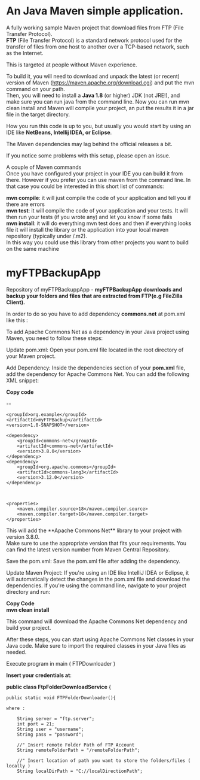 # An Java Maven simple application.

A fully working sample Maven project that download files from FTP (File Transfer Protocol).<br>
**FTP** (File Transfer Protocol) is a standard network protocol used for the transfer of files from one host to another over a TCP-based network, such as the Internet.<br>

This is targeted at people without Maven experience.<br>

To build it, you will need to download and unpack the latest (or recent) version of Maven (https://maven.apache.org/download.cgi) and put the mvn command on your path.<br>
Then, you will need to install a **Java 1.8** (or higher) JDK (not JRE!), and make sure you can run java from the command line. Now you can run mvn clean install and Maven will compile your project, an put the results it in a jar file in the target directory.

How you run this code is up to you, but usually you would start by using an IDE like **NetBeans, Intellij IDEA, or Eclipse**.<br>

The Maven dependencies may lag behind the official releases a bit.<br>

If you notice some problems with this setup, please open an issue.<br>

A couple of Maven commands<br>
Once you have configured your project in your IDE you can build it from there. However if you prefer you can use maven from the command line. In that case you could be interested in this short list of commands:<br>

**mvn compile**: it will just compile the code of your application and tell you if there are errors<br>
**mvn test**: it will compile the code of your application and your tests. It will then run your tests (if you wrote any) and let you know if some fails<br>
**mvn install**: it will do everything mvn test does and then if everything looks file it will install the library or the application into your local maven repository (typically under /.m2).<br>
In this way you could use this library from other projects you want to build on the same machine<br>


# myFTPBackupApp

Repository of myFTPBackuppApp - **myFTPBackupApp downloads and backup your folders and files that are extracted from FTP(e.g FileZilla Client).**<br>

In order to do so you have to add dependency **commons.net** at pom.xml like this :<br>

To add Apache Commons Net as a dependency in your Java project using Maven, you need to follow these steps:<br>

Update pom.xml: Open your pom.xml file located in the root directory of your Maven project.<br>

Add Dependency: Inside the dependencies section of your **pom.xml** file, add the dependency for Apache Commons Net. You can add the following XML snippet:<br>


**Copy code**

-- 



    <groupId>org.example</groupId>
    <artifactId>myFTPBackup</artifactId>
    <version>1.0-SNAPSHOT</version>

    <dependency>
        <groupId>commons-net</groupId>
        <artifactId>commons-net</artifactId>
        <version>3.8.0</version>
    </dependency>
    <dependency>
        <groupId>org.apache.commons</groupId>
        <artifactId>commons-lang3</artifactId>
        <version>3.12.0</version>
    </dependency>



    <properties>
        <maven.compiler.source>18</maven.compiler.source>
        <maven.compiler.target>18</maven.compiler.target>
    </properties>

</project>
This will add the **Apache Commons Net** library to your project with version 3.8.0.<br>
Make sure to use the appropriate version that fits your requirements. You can find the latest version number from Maven Central Repository.

Save the pom.xml: Save the pom.xml file after adding the dependency.

Update Maven Project: If you're using an IDE like IntelliJ IDEA or Eclipse, it will automatically detect the changes in the pom.xml file and download the dependencies. If you're using the command line, navigate to your project directory and run:

**Copy Code**<br>
**mvn clean install**<br>

This command will download the Apache Commons Net dependency and build your project.<br>

After these steps, you can start using Apache Commons Net classes in your Java code. Make sure to import the required classes in your Java files as needed.<br>

Execute program in main ( FTPDownloader )<br>


**Insert your credentials at**:<br>

**public class FtpFolderDownloadService** {

    public static void FTPFolderDownloader(){
    
    where : 

        String server = "ftp.server";
        int port = 21;
        String user = "username";
        String pass = "password";

        //" Insert remote Folder Path of FTP Account
        String remoteFolderPath = "/remoteFolderPath";

        //" Insert location of path you want to store the folders/files ( locally )
        String localDirPath = "C://localDirectionPath";
